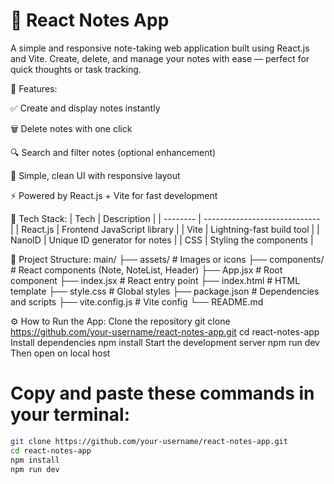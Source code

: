 # 📝 React Notes App
A simple and responsive note-taking web application built using React.js and Vite. Create, delete, and manage your notes with ease — perfect for quick thoughts or task tracking.

🚀 Features:

✅ Create and display notes instantly

🗑️ Delete notes with one click

🔍 Search and filter notes (optional enhancement)

🎨 Simple, clean UI with responsive layout

⚡ Powered by React.js + Vite for fast development

🧠 Tech Stack: 
| Tech     | Description                   |
| -------- | ----------------------------- |
| React.js | Frontend JavaScript library   |
| Vite     | Lightning-fast build tool     |
| NanoID   | Unique ID generator for notes |
| CSS      | Styling the components        |

📂 Project Structure:
main/
├── assets/             # Images or icons
├── components/         # React components (Note, NoteList, Header)
├── App.jsx             # Root component
├── index.jsx           # React entry point
├── index.html          # HTML template
├── style.css           # Global styles
├── package.json        # Dependencies and scripts
├── vite.config.js      # Vite config
└── README.md

⚙️ How to Run the App:
 Clone the repository
git clone https://github.com/your-username/react-notes-app.git
cd react-notes-app
 Install dependencies
npm install
 Start the development server
npm run dev
 Then open on local host


# Copy and paste these commands in your terminal:

```bash
git clone https://github.com/your-username/react-notes-app.git
cd react-notes-app
npm install
npm run dev
```

